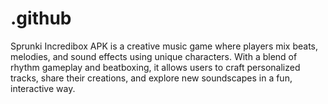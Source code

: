 # .github
Sprunki Incredibox APK is a creative music game where players mix beats, melodies, and sound effects using unique characters. With a blend of rhythm gameplay and beatboxing, it allows users to craft personalized tracks, share their creations, and explore new soundscapes in a fun, interactive way.
